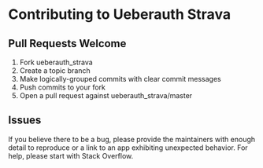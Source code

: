 # Contributing to Ueberauth Strava

## Pull Requests Welcome
1. Fork ueberauth_strava
2. Create a topic branch
3. Make logically-grouped commits with clear commit messages
4. Push commits to your fork
5. Open a pull request against ueberauth_strava/master

## Issues

If you believe there to be a bug, please provide the maintainers with enough
detail to reproduce or a link to an app exhibiting unexpected behavior. For
help, please start with Stack Overflow.
